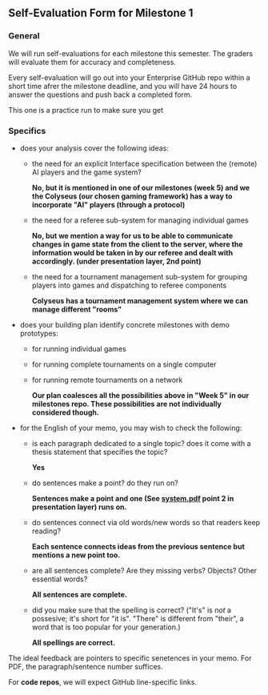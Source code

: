 ## Self-Evaluation Form for Milestone 1

### General 

We will run self-evaluations for each milestone this semester.  The
graders will evaluate them for accuracy and completeness.

Every self-evaluation will go out into your Enterprise GitHub repo
within a short time afrer the milestone deadline, and you will have 24
hours to answer the questions and push back a completed form.

This one is a practice run to make sure you get


### Specifics 


- does your analysis cover the following ideas:

  - the need for an explicit Interface specification between the (remote) AI 
    players and the game system?

    **No, but it is mentioned in one of our milestones (week 5) and we the Colyseus (our chosen gaming framework) has a way to incorporate "AI" players (through a protocol)**

  - the need for a referee sub-system for managing individual games

    **No, but we mention a way for us to be able to communicate changes in game state from the client to the server, where the information would be taken in by our referee and dealt with accordingly. (under presentation layer, 2nd point)**


  - the need for a tournament management sub-system for grouping
    players into games and dispatching to referee components

    **Colyseus has a tournament management system where we can manage different "rooms"**

- does your building plan identify concrete milestones with demo prototypes:

  - for running individual games
  - for running complete tournaments on a single computer 
  - for running remote tournaments on a network

    **Our plan coalesces all the possibilities above in "Week 5" in our milestones repo.  These possibilities are not individually considered though.**



- for the English of your memo, you may wish to check the following:

  - is each paragraph dedicated to a single topic? does it come with a
    thesis statement that specifies the topic?

    **Yes**

  - do sentences make a point? do they run on?

    **Sentences make a point and one (See [system.pdf](https://github.ccs.neu.edu/CS4500-F20/rosebud/blob/master/Fish/Planning/system.pdf) point 2 in presentation layer) runs on.**

  - do sentences connect via old words/new words so that readers keep
    reading?

    **Each sentence connects ideas from the previous sentence but mentions a new point too.**

  - are all sentences complete? Are they missing verbs? Objects? Other
    essential words?

    **All sentences are complete.**

  - did you make sure that the spelling is correct? ("It's" is *not* a
    possesive; it's short for "it is". "There" is different from
    "their", a word that is too popular for your generation.)

    **All spellings are correct.**

The ideal feedback are pointers to specific senetences in your memo.
For PDF, the paragraph/sentence number suffices. 

For **code repos**, we will expect GitHub line-specific links. 


